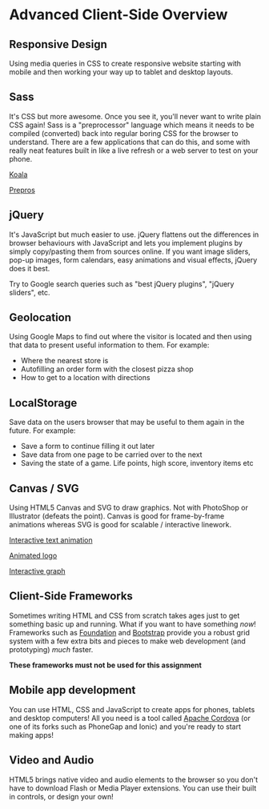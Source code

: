 # Advanced Client-Side Overview

## Responsive Design

Using media queries in CSS to create responsive website starting with mobile and then working your way up to tablet and desktop layouts.

## Sass

It's CSS but more awesome. Once you see it, you'll never want to write plain CSS again! Sass is a "preprocessor" language which means it needs to be compiled (converted) back into regular boring CSS for the browser to understand. There are a few applications that can do this, and some with really neat features built in like a live refresh or a web server to test on your phone.

[Koala](http://koala-app.com/)

[Prepros](https://prepros.io/)

## jQuery

It's JavaScript but much easier to use. jQuery flattens out the differences in browser behaviours with JavaScript and lets you implement plugins by simply copy/pasting them from sources online. If you want image sliders, pop-up images, form calendars, easy animations and visual effects, jQuery does it best.

Try to Google search queries such as "best jQuery plugins", "jQuery sliders", etc.

## Geolocation

Using Google Maps to find out where the visitor is located and then using that data to present useful information to them. For example:

* Where the nearest store is
* Autofilling an order form with the closest pizza shop
* How to get to a location with directions

## LocalStorage

Save data on the users browser that may be useful to them again in the future. For example:

* Save a form to continue filling it out later
* Save data from one page to be carried over to the next
* Saving the state of a game. Life points, high score, inventory items etc

## Canvas / SVG

Using HTML5 Canvas and SVG to draw graphics. Not with PhotoShop or Illustrator (defeats the point). Canvas is good for frame-by-frame animations whereas SVG is good for scalable / interactive linework.

[Interactive text animation](http://codepen.io/rachsmith/pen/fBoiD)

[Animated logo](http://meru.ca/)

[Interactive graph](https://vuejs.org/examples/svg.html)

## Client-Side Frameworks

Sometimes writing HTML and CSS from scratch takes ages just to get something basic up and running. What if you want to have something *now*! Frameworks such as [Foundation](http://foundation.zurb.com/) and [Bootstrap](http://getbootstrap.com/) provide you a robust grid system with a few extra bits and pieces to make web development (and prototyping) *much* faster.

**These frameworks must not be used for this assignment**

## Mobile app development

You can use HTML, CSS and JavaScript to create apps for phones, tablets and desktop computers! All you need is a tool called [Apache Cordova](https://cordova.apache.org/) (or one of its forks such as PhoneGap and Ionic) and you're ready to start making apps!

## Video and Audio

HTML5 brings native video and audio elements to the browser so you don't have to download Flash or Media Player extensions. You can use their built in controls, or design your own! 
